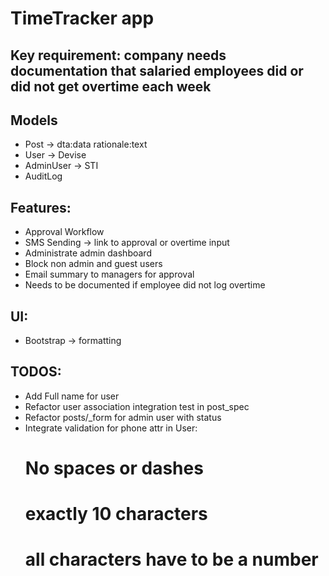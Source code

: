 # TimeTracker app

## Key requirement: company needs documentation that salaried employees did or did not get overtime each week

## Models
- Post -> dta:data rationale:text
- User -> Devise
- AdminUser -> STI
- AuditLog

## Features:
- Approval Workflow
- SMS Sending -> link to approval or overtime input
- Administrate admin dashboard
- Block non admin and guest users
- Email summary to managers for approval
- Needs to be documented if employee did not log overtime

## UI:
- Bootstrap -> formatting

## TODOS:
- Add Full name for user
- Refactor user association integration test in post_spec
- Refactor posts/_form for admin user with status
- Integrate validation for phone attr in User:
  # No spaces or dashes
  # exactly 10 characters
  # all characters have to be a number

